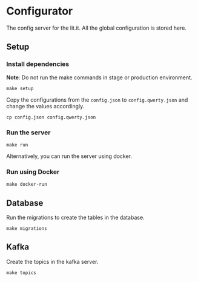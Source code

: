 # Configurator 

The config server for the lit.it. All the global configuration is stored here.

## Setup

### Install dependencies

**Note**: Do not run the make commands in stage or production environment.

```shell
make setup
```

Copy the configurations from the `config.json` to `config.qwerty.json` and change the values accordingly.
```shell
cp config.json config.qwerty.json
```

### Run the server

```shell
make run
```

Alternatively, you can run the server using docker.
### Run using Docker

```shell
make docker-run
```

## Database

Run the migrations to create the tables in the database.

```shell
make migrations
```

## Kafka

Create the topics in the kafka server.

```shell
make topics
```
